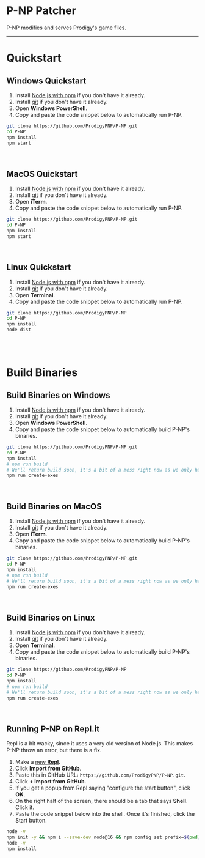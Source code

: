 # P-NP Patcher
P-NP modifies and serves Prodigy's game files.
<br>

------

# Quickstart

## Windows Quickstart

1. Install [Node.js with npm](https://nodejs.org) if you don't have it already.
2. Install [git](https://git-scm.com) if you don't have it already.
3. Open **Windows PowerShell**.
4. Copy and paste the code snippet below to automatically run P-NP.

```sh
git clone https://github.com/ProdigyPNP/P-NP.git
cd P-NP
npm install
npm start
```
<br>



## MacOS Quickstart

1. Install [Node.js with npm](https://nodejs.org) if you don't have it already.
2. Install [git](https://git-scm.com) if you don't have it already.
3. Open **iTerm**.
4. Copy and paste the code snippet below to automatically run P-NP.

```sh
git clone https://github.com/ProdigyPNP/P-NP.git
cd P-NP
npm install
npm start
```
<br>



## Linux Quickstart

1. Install [Node.js with npm](https://nodejs.org) if you don't have it already.
2. Install [git](https://git-scm.com) if you don't have it already.
3. Open **Terminal**.
4. Copy and paste the code snippet below to automatically run P-NP.

```sh
git clone https://github.com/ProdigyPNP/P-NP
cd P-NP
npm install
node dist
```
<br><br>



# Build Binaries

## Build Binaries on Windows

1. Install [Node.js with npm](https://nodejs.org) if you don't have it already.
2. Install [git](https://git-scm.com) if you don't have it already.
3. Open **Windows PowerShell**.
4. Copy and paste the code snippet below to automatically build P-NP's binaries.

```sh
git clone https://github.com/ProdigyPNP/P-NP.git
cd P-NP
npm install
# npm run build
# We'll return build soon, it's a bit of a mess right now as we only have the dist.
npm run create-exes
```
<br>



## Build Binaries on MacOS

1. Install [Node.js with npm](https://nodejs.org) if you don't have it already.
2. Install [git](https://git-scm.com) if you don't have it already.
3. Open **iTerm**.
4. Copy and paste the code snippet below to automatically build P-NP's binaries.

```sh
git clone https://github.com/ProdigyPNP/P-NP.git
cd P-NP
npm install
# npm run build
# We'll return build soon, it's a bit of a mess right now as we only have the dist.
npm run create-exes
```
<br>



## Build Binaries on Linux

1. Install [Node.js with npm](https://nodejs.org) if you don't have it already.
2. Install [git](https://git-scm.com) if you don't have it already.
3. Open **Terminal**.
4. Copy and paste the code snippet below to automatically build P-NP's binaries.

```sh
git clone https://github.com/ProdigyPNP/P-NP
cd P-NP
npm install
# npm run build
# We'll return build soon, it's a bit of a mess right now as we only have the dist.
npm run create-exes
```
<br>


## Running P-NP on Repl.it
Repl is a bit wacky, since it uses a very old version of Node.js. This makes P-NP throw an error, but there is a fix.

1. Make a [new **Repl**](https://repl.it/new).
2. Click **Import from GitHub**.
3. Paste this in GitHub URL: ``https://github.com/ProdigyPNP/P-NP.git``.
4. Click **+ Import from GitHub**.
5. If you get a popup from Repl saying "configure the start button", click **OK**.
6. On the right half of the screen, there should be a tab that says **Shell**. Click it.
7. Paste the code snippet below into the shell. Once it's finished, click the Start button.

```sh
node -v
npm init -y && npm i --save-dev node@16 && npm config set prefix=$(pwd)/node_modules/node && export PATH=$(pwd)/node_modules/node/bin:$PATH
node -v
npm install

```

